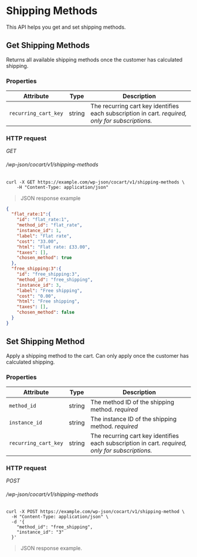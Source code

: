 # Shipping Methods #

This API helps you get and set shipping methods.

## Get Shipping Methods ##

Returns all available shipping methods once the customer has calculated shipping.

### Properties ###

| Attribute   | Type   | Description       |
| ----------- | ------ | ----------------- |
| `recurring_cart_key` | string | The recurring cart key identifies each subscription in cart. <i class="label label-info">required, only for subscriptions.</i> |

### HTTP request ###

<div class="api-endpoint">
	<div class="endpoint-data">
		<i class="label label-get">GET</i>
		<h6>/wp-json/cocart/v1/shipping-methods</h6>
	</div>
</div>

```shell
curl -X GET https://example.com/wp-json/cocart/v1/shipping-methods \
	-H "Content-Type: application/json"
```

> JSON response example

```json
{
  "flat_rate:1":{
    "id": "flat_rate:1",
    "method_id": "flat_rate",
    "instance_id": 1,
    "label": "Flat rate",
    "cost": "33.00",
    "html": "Flat rate: £33.00",
    "taxes": [],
    "chosen_method": true
  },
  "free_shipping:3":{
    "id": "free_shipping:3",
    "method_id": "free_shipping",
    "instance_id": 3,
    "label": "Free shipping",
    "cost": "0.00",
    "html": "Free shipping",
    "taxes": [],
    "chosen_method": false
  }
}
```

## Set Shipping Method ##

Apply a shipping method to the cart. Can only apply once the customer has calculated shipping.

### Properties ###

| Attribute            | Type   | Description       |
| -------------------- | ------ | ----------------- |
| `method_id`          | string | The method ID of the shipping method. <i class="label label-info">required</i> |
| `instance_id`        | string | The instance ID of the shipping method. <i class="label label-info">required</i> |
| `recurring_cart_key` | string | The recurring cart key identifies each subscription in cart. <i class="label label-info">required, only for subscriptions.</i> |

### HTTP request ###

<div class="api-endpoint">
	<div class="endpoint-data">
		<i class="label label-post">POST</i>
		<h6>/wp-json/cocart/v1/shipping-methods</h6>
	</div>
</div>

```shell
curl -X POST https://example.com/wp-json/cocart/v1/shipping-method \
  -H "Content-Type: application/json" \
  -d '{
    "method_id": "free_shipping",
    "instance_id": "3"
  }'
```

> JSON response example.

```json
```
